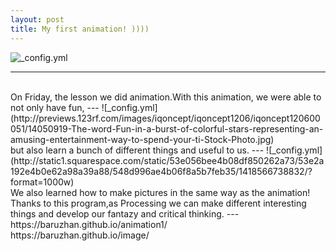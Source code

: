 ```yaml
---
layout: post
title: My first animation! ))))
---
```

![_config.yml](https://media.licdn.com/mpr/mpr/AAEAAQAAAAAAAAgHAAAAJDU0ZDYwNzNjLTMwZGYtNGU4NC05OTA0LWMyOWZkNDhjZDc3Yw.jpg)

---
<br/>
  On Friday, the lesson we did animation.With this animation, we were able to not only have fun,
 ---
![_config.yml](http://previews.123rf.com/images/iqoncept/iqoncept1206/iqoncept120600051/14050919-The-word-Fun-in-a-burst-of-colorful-stars-representing-an-amusing-entertainment-way-to-spend-your-ti-Stock-Photo.jpg)
<br/>
but also learn a bunch of different things and useful to us.
---
![_config.yml](http://static1.squarespace.com/static/53e056bee4b08df850262a73/53e2a192e4b0e62a98a39a88/548d996ae4b06f8a5b7feb35/1418566738832/?format=1000w)
<br/>
We also learned how to make pictures in the same way as the animation! Thanks to this program,as Processing we can make different interesting things and develop our fantazy and critical thinking.
---
<br/>
https://baruzhan.github.io/animation1/
<br/>
https://baruzhan.github.io/image/

